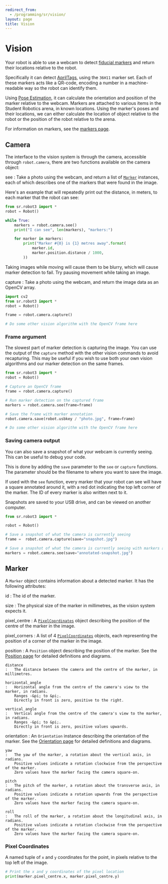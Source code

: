```yaml
---
redirect_from:
  - /programming/sr/vision/
layout: page
title: Vision
---
```


# Vision

Your robot is able to use a webcam to detect [fiducial markers](https://en.wikipedia.org/wiki/Fiducial_marker) and return their locations relative to the robot.

Specifically it can detect [AprilTags](https://april.eecs.umich.edu/software/apriltag), using the `36H11` marker set.
Each of these markers acts like a QR-code, encoding a number in a machine-readable way so the robot can identify them.

Using [Pose Estimation](https://en.wikipedia.org/wiki/3D_pose_estimation), it can calculate the orientation and position of the marker relative to the webcam.
Markers are attached to various items in the Student Robotics arena, in known locations.
Using the marker's poses and their locations, we can either calculate the location of object relative to the robot or the position of the robot relative to the arena.

For information on markers, see the [markers page](./markers).

## Camera

The interface to the vision system is through the camera, accessible through `robot.camera`, there are two functions available on the camera object:

see
:   Take a photo using the webcam, and return a list of [`Marker`](#marker) instances, each of which describes one of the markers that were found in the image.

Here's an example that will repeatedly print out the distance, in meters, to each marker that the robot can see:

~~~~~ python
from sr.robot3 import *
robot = Robot()

while True:
    markers = robot.camera.see()
    print("I can see", len(markers), "markers:")

    for marker in markers:
        print("Marker #{0} is {1} metres away".format(
            marker.id,
            marker.position.distance / 1000,
        ))
~~~~~

<div class="info">
Taking images while moving will cause them to be blurry, which will cause marker detection to fail.
Try pausing movement while taking an image.
</div>

capture
:   Take a photo using the webcam, and return the image data as an OpenCV array.

~~~~~ python
import cv2
from sr.robot3 import *
robot = Robot()

frame = robot.camera.capture()

# Do some other vision algorithm with the OpenCV frame here
~~~~~


### Frame argument

The slowest part of marker detection is capturing the image.
You can use the output of the `capture` method with the other vision commands to avoid recapturing.
This may be useful if you wish to use both your own vision algorithms and our marker detection on the same frames.

~~~~~ python
from sr.robot3 import *
robot = Robot()

# Capture an OpenCV frame
frame = robot.camera.capture()

# Run marker detection on the captured frame
markers = robot.camera.see(frame=frame)

# Save the frame with marker annotation
robot.camera.save(robot.usbkey / "photo.jpg", frame=frame)

# Do some other vision algorithm with the OpenCV frame here
~~~~~


### Saving camera output

You can also save a snapshot of what your webcam is currently seeing. This can be useful to debug your code.

This is done by adding the `save` parameter to the `see` or `capture` functions.
The parameter should be the filename to where you want to save the image.

If used with the `see` function, every marker that your robot can see will have a square annotated around it, with a red dot indicating the top left corner of the marker.
The ID of every marker is also written next to it.

Snapshots are saved to your USB drive, and can be viewed on another computer.

```python
from sr.robot3 import *

robot = Robot()

# Save a snapshot of what the camera is currently seeing
frame =  robot.camera.capture(save="snapshot.jpg")

# Save a snapshot of what the camera is currently seeing with markers annotated
markers = robot.camera.see(save="annotated-snapshot.jpg")
```


## Marker

A `Marker` object contains information about a detected marker.
It has the following attributes:

id
:   The id of the marker.

size
:   The physical size of the marker in millimetres, as the vision system expects it.

pixel_centre
:   A [`PixelCoordinates`](#pixel-coordinates) object describing the position of the centre of the marker in the image.

pixel_corners
:   A list of 4 [`PixelCoordinates`](#pixel-coordinates) objects, each representing the position of a corner of the marker in the image.

position
:   A `Position` object describing the position of the marker.
    See the [Position page](./position) for detailed definitions and diagrams.

    distance
    :   The distance between the camera and the centre of the marker, in millimetres.

    horizontal_angle
    :   Horizontal angle from the centre of the camera's view to the marker, in radians.
        Ranges -&pi; to &pi;.
        Directly in front is zero, positive to the right.

    vertical_angle
    :   Vertical angle from the centre of the camera's view to the marker, in radians.
        Ranges -&pi; to &pi;.
        Directly in front is zero, positive values upwards.

orientation
:   An `Orientation` instance describing the orientation of the marker.
    See the [Orientation page](./orientation) for detailed definitions and diagrams.

    yaw
    :   The yaw of the marker, a rotation about the vertical axis, in radians.
        Positive values indicate a rotation clockwise from the perspective of the marker.
        Zero values have the marker facing the camera square-on.

    pitch
    :   The pitch of the marker, a rotation about the transverse axis, in radians.
        Positive values indicate a rotation upwards from the perspective of the marker.
        Zero values have the marker facing the camera square-on.

    roll
    :   The roll of the marker, a rotation about the longitudinal axis, in radians.
        Positive values indicate a rotation clockwise from the perspective of the marker.
        Zero values have the marker facing the camera square-on.


### Pixel Coordinates

A named tuple of `x` and `y` coordinates for the point, in pixels relative to the top left of the image.

~~~~~ python
# Print the x and y coordinates of the pixel location
print(marker.pixel_centre.x, marker.pixel_centre.y)
~~~~~
